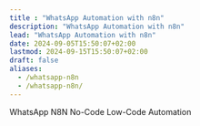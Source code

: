 ```yaml
---
title : "WhatsApp Automation with n8n"
description: "WhatsApp Automation with n8n"
lead: "WhatsApp Automation with n8n"
date: 2024-09-05T15:50:07+02:00
lastmod: 2024-09-15T15:50:07+02:00
draft: false
aliases:
  - /whatsapp-n8n
  - /whatsapp-n8n/
---
```

WhatsApp N8N No-Code Low-Code Automation

